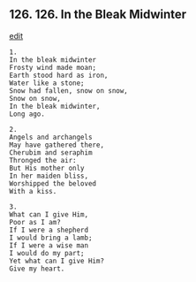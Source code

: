 
## 126.  126. In the Bleak Midwinter
[edit](https://docs.google.com/document/d/1vsEaw%2DKUdUz8BfymXTi6Zl1y_wRN3QBN/edit?mode=html)






    1.
    In the bleak midwinter
    Frosty wind made moan;
    Earth stood hard as iron,
    Water like a stone;
    Snow had fallen, snow on snow,
    Snow on snow,
    In the bleak midwinter,
    Long ago.

    2.
    Angels and archangels
    May have gathered there,
    Cherubim and seraphim
    Thronged the air:
    But His mother only
    In her maiden bliss,
    Worshipped the beloved
    With a kiss.

    3.
    What can I give Him,
    Poor as I am?
    If I were a shepherd
    I would bring a lamb;
    If I were a wise man
    I would do my part;
    Yet what can I give Him?
    Give my heart.
